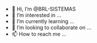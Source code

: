 - 👋 Hi, I’m @BRL-SISTEMAS
- 👀 I’m interested in ...
- 🌱 I’m currently learning ...
- 💞️ I’m looking to collaborate on ...
- 📫 How to reach me ...

<!---
BRL-SISTEMAS/BRL-SISTEMAS is a ✨ special ✨ repository because its `README.md` (this file) appears on your GitHub profile.
You can click the Preview link to take a look at your changes.
--->

